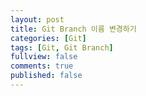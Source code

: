 ```yaml
---
layout: post
title: Git Branch 이름 변경하기
categories: [Git]
tags: [Git, Git Branch]
fullview: false
comments: true
published: false
---
```

